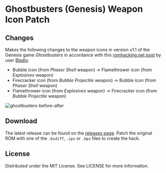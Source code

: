 # Ghostbusters (Genesis) Weapon Icon Patch

## Changes
Makes the following changes to the weapon icons
in version v1.1 of the Genesis game
*Ghostbusters*
in accordance with this
[romhacking.net post](https://www.romhacking.net/forum/index.php?msg=465298)
by user
[Bladix](https://www.romhacking.net/forum/index.php?action=profile;u=42425):

* Bubble icon (from *Phaser Shell* weapon) → Flamethrower icon (from *Explosives* weapon)
* Firecracker icon (from *Bubble Projectile* weapon) → Bubble icon (from *Phaser Shell* weapon)
* Flamethrower icon (from *Explosives* weapon) → Firecracker icon (from *Bubble Projectile* weapon)

![ghostbusters-before-after](https://github.com/user-attachments/assets/6ebd593c-a275-4864-b5a9-da47698b4269)

## Download
The latest release can be found on the
[releases page](https://github.com/lightbulb-sun/ghostbusters-weapons/releases).
Patch the original ROM with one of the `.bsdiff`, `.ips` or `.bps` files
to create the hack.

## License
Distributed under the MIT License. See LICENSE for more information.
